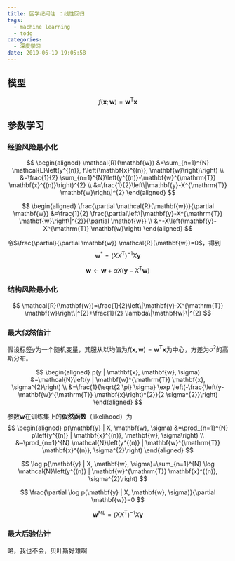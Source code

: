 ```yaml
---
title: 困学纪闻注 ：线性回归
tags:
  - machine learning
  - todo
categories:
  - 深度学习
date: 2019-06-19 19:05:58
---
```


## 模型

$$
f(\mathbf{x} ; \mathbf{w})=\mathbf{w}^{\mathrm{T}} \mathbf{x}
$$

## 参数学习

### 经验风险最小化

$$
\begin{aligned} \mathcal{R}(\mathbf{w}) &=\sum_{n=1}^{N} \mathcal{L}\left(y^{(n)}, f\left(\mathbf{x}^{(n)}, \mathbf{w}\right)\right) \\ &=\frac{1}{2} \sum_{n=1}^{N}\left(y^{(n)}-\mathbf{w}^{\mathrm{T}} \mathbf{x}^{(n)}\right)^{2} \\ &=\frac{1}{2}\left\|\mathbf{y}-X^{\mathrm{T}} \mathbf{w}\right\|^{2} \end{aligned}
$$

$$
\begin{aligned} \frac{\partial \mathcal{R}(\mathbf{w})}{\partial \mathbf{w}} &=\frac{1}{2} \frac{\partial\left\|\mathbf{y}-X^{\mathrm{T}} \mathbf{w}\right\|^{2}}{\partial \mathbf{w}} \\ &=-X\left(\mathbf{y}-X^{\mathrm{T}} \mathbf{w}\right) \end{aligned}
$$

令$\frac{\partial}{\partial \mathbf{w}} \mathcal{R}(\mathbf{w})=0$，得到
$$
\mathbf{w}^{*}=\left(X X^{\mathrm{T}}\right)^{-1} X \mathbf{y}
$$

$$
\mathbf{w} \leftarrow \mathbf{w}+\alpha X\left(\mathbf{y}-X^{\mathrm{T}} \mathbf{w}\right)
$$

### 结构风险最小化

$$
\mathcal{R}(\mathbf{w})=\frac{1}{2}\left\|\mathbf{y}-X^{\mathrm{T}} \mathbf{w}\right\|^{2}+\frac{1}{2} \lambda\|\mathbf{w}\|^{2}
$$

### 最大似然估计
假设标签$y$为一个随机变量，其服从以均值为$f(\mathbf{x}, \mathbf{w})=\mathbf{w}^{\mathbf{T}} \mathbf{x}$为中心，方差为$\sigma^{2}$的高斯分布。

$$
\begin{aligned} p(y | \mathbf{x}, \mathbf{w}, \sigma) &=\mathcal{N}\left(y | \mathbf{w}^{\mathrm{T}} \mathbf{x}, \sigma^{2}\right) \\ &=\frac{1}{\sqrt{2 \pi} \sigma} \exp \left(-\frac{\left(y-\mathbf{w}^{\mathrm{T}} \mathbf{x}\right)^{2}}{2 \sigma^{2}}\right) \end{aligned}
$$

参数$\mathbf{w}$在训练集上的**似然函数**（likelihood）为
$$
\begin{aligned} p(\mathbf{y} | X, \mathbf{w}, \sigma) &=\prod_{n=1}^{N} p\left(y^{(n)} | \mathbf{x}^{(n)}, \mathbf{w}, \sigma\right) \\ &=\prod_{n=1}^{N} \mathcal{N}\left(y^{(n)} | \mathbf{w}^{\mathrm{T}} \mathbf{x}^{(n)}, \sigma^{2}\right) \end{aligned}
$$


$$
\log p(\mathbf{y} | X, \mathbf{w}, \sigma)=\sum_{n=1}^{N} \log \mathcal{N}\left(y^{(n)} | \mathbf{w}^{\mathrm{T}} \mathbf{x}^{(n)}, \sigma^{2}\right)
$$

$$
\frac{\partial \log p(\mathbf{y} | X, \mathbf{w}, \sigma)}{\partial \mathbf{w}}=0
$$

$$
\mathbf{w}^{M L}=\left(X X^{\mathrm{T}}\right)^{-1} X \mathbf{y}
$$

### 最大后验估计

略，我也不会，贝叶斯好难啊
